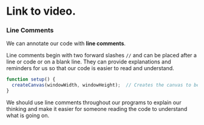 # Link to video.

### Line Comments

We can annotate our code with **line comments**. 

Line comments begin with two forward slashes `//` and can be placed after a line or code or on a blank line.
They can provide explanations and reminders for us so that our code is easier to read and understand.

```js
function setup() {
  createCanvas(windowWidth, windowHeight);  // Creates the canvas to be the maximum size 
}
```

We should use line comments throughout our programs to explain our thinking and make it easier for someone reading the code to understand what is going on.
